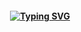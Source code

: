 #### <p align="center"> [![Typing SVG](https://readme-typing-svg.demolab.com?font=Roboto&duration=2000&pause=1000&width=435&lines=I+code+at+my+job...;+and+also+in+my+spare+time.;%F0%9F%A4%93%F0%9F%A4%93%F0%9F%A4%93%F0%9F%A4%93%F0%9F%A4%93%F0%9F%A4%93%F0%9F%A4%93%F0%9F%A4%93%F0%9F%A4%93%F0%9F%A4%93)](https://git.io/typing-svg)</p>
